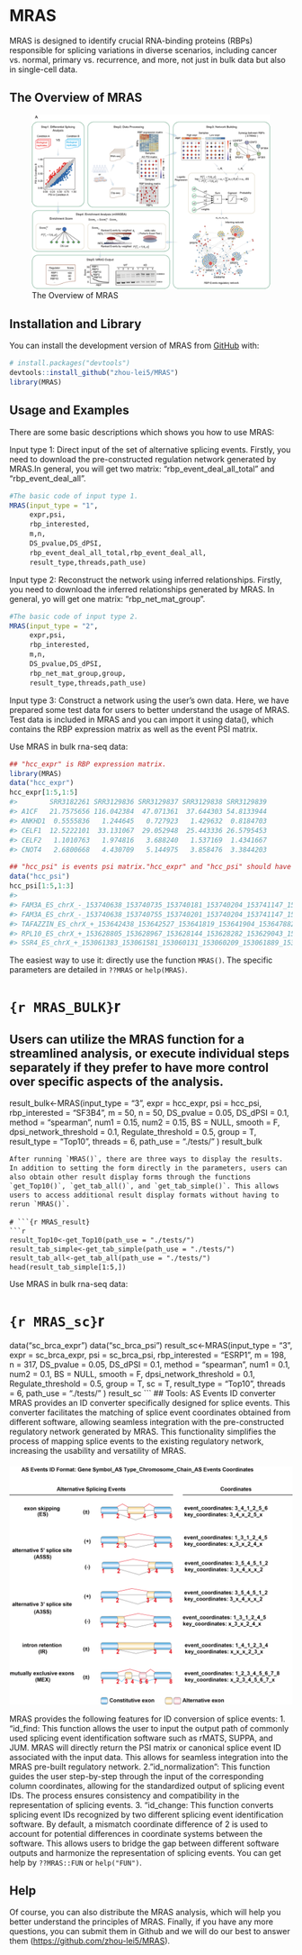 
<!-- README.md is generated from README.Rmd. Please edit that file -->

# MRAS

<!-- badges: start -->
<!-- badges: end -->

MRAS is designed to identify crucial RNA-binding proteins (RBPs)
responsible for splicing variations in diverse scenarios, including
cancer vs. normal, primary vs. recurrence, and more, not just in bulk
data but also in single-cell data.

## The Overview of MRAS

<figure>
<img src="png/Fig1_0707.png" data-margin="10px"
alt="The Overview of MRAS" />
<figcaption aria-hidden="true">The Overview of MRAS</figcaption>
</figure>

## Installation and Library

You can install the development version of MRAS from
[GitHub](https://github.com/) with:

``` r
# install.packages("devtools")
devtools::install_github("zhou-lei5/MRAS")
library(MRAS)
```

## Usage and Examples

There are some basic descriptions which shows you how to use MRAS:

Input type 1: Direct input of the set of alternative splicing events.
Firstly, you need to download the pre-constructed regulation network
generated by MRAS.In general, you will get two matrix:
“rbp_event_deal_all_total” and “rbp_event_deal_all”.

``` r
#The basic code of input type 1.
MRAS(input_type = "1",
     expr,psi,
     rbp_interested,
     m,n,
     DS_pvalue,DS_dPSI,
     rbp_event_deal_all_total,rbp_event_deal_all,
     result_type,threads,path_use)
```

Input type 2: Reconstruct the network using inferred relationships.
Firstly, you need to download the inferred relationships generated by
MRAS. In general, yo will get one matrix: “rbp_net_mat_group”.

``` r
#The basic code of input type 2.
MRAS(input_type = "2",
     expr,psi,
     rbp_interested,
     m,n,
     DS_pvalue,DS_dPSI,
     rbp_net_mat_group,group,
     result_type,threads,path_use)
```

Input type 3: Construct a network using the user’s own data. Here, we
have prepared some test data for users to better understand the usage of
MRAS. Test data is included in MRAS and you can import it using data(),
which contains the RBP expression matrix as well as the event PSI
matrix.

Use MRAS in bulk rna-seq data:

``` r
## "hcc_expr" is RBP expression matrix.
library(MRAS)
data("hcc_expr")
hcc_expr[1:5,1:5]
#>        SRR3182261 SRR3129836 SRR3129837 SRR3129838 SRR3129839
#> A1CF   21.7575656 116.042384  47.071361  37.644303 54.8133944
#> ANKHD1  0.5555836   1.244645   0.727923   1.429632  0.8184703
#> CELF1  12.5222101  33.131067  29.052948  25.443336 26.5795453
#> CELF2   1.1010763   1.974816   3.688240   1.537169  1.4341667
#> CNOT4   2.6800668   4.430709   5.144975   3.858476  3.3844203
```

``` r
## "hcc_psi" is events psi matrix."hcc_expr" and "hcc_psi" should have same column names.
data("hcc_psi")
hcc_psi[1:5,1:3]
#>                                                                                SRR3182261 SRR3129836 SRR3129837
#> FAM3A_ES_chrX_-_153740638_153740735_153740181_153740204_153741147_153741260         0.118      0.150      0.389
#> FAM3A_ES_chrX_-_153740638_153740755_153740201_153740204_153741147_153741260         0.084      0.072      0.202
#> TAFAZZIN_ES_chrX_+_153642438_153642527_153641819_153641904_153647882_153647962      0.310      0.330      0.447
#> RPL10_ES_chrX_+_153628805_153628967_153628144_153628282_153629043_153629152         0.994      0.997      0.992
#> SSR4_ES_chrX_+_153061383_153061581_153060131_153060209_153061889_153062007          0.049      0.013      0.010
```

The easiest way to use it: directly use the function `MRAS()`. The
specific parameters are detailed in `??MRAS` or `help(MRAS)`.

# `{r MRAS_BULK}`r

## Users can utilize the MRAS function for a streamlined analysis, or execute individual steps separately if they prefer to have more control over specific aspects of the analysis.

result_bulk\<-MRAS(input_type = “3”, expr = hcc_expr, psi = hcc_psi,
rbp_interested = “SF3B4”, m = 50, n = 50, DS_pvalue = 0.05, DS_dPSI =
0.1, method = “spearman”, num1 = 0.15, num2 = 0.15, BS = NULL, smooth =
F, dpsi_network_threshold = 0.1, Regulate_threshold = 0.5, group = T,
result_type = “Top10”, threads = 6, path_use = “./tests/” ) result_bulk



    After running `MRAS()`, there are three ways to display the results. In addition to setting the form directly in the parameters, users can also obtain other result display forms through the functions `get_Top10()`, `get_tab_all()`, and `get_tab_simple()`. This allows users to access additional result display formats without having to rerun `MRAS()`.

    # ```{r MRAS_result}
    ```r
    result_Top10<-get_Top10(path_use = "./tests/")
    result_tab_simple<-get_tab_simple(path_use = "./tests/")
    result_tab_all<-get_tab_all(path_use = "./tests/")
    head(result_tab_simple[1:5,])

Use MRAS in bulk rna-seq data:

# `{r MRAS_sc}`r

data(“sc_brca_expr”) data(“sc_brca_psi”) result_sc\<-MRAS(input_type =
“3”, expr = sc_brca_expr, psi = sc_brca_psi, rbp_interested = “ESRP1”, m
= 198, n = 317, DS_pvalue = 0.05, DS_dPSI = 0.1, method = “spearman”,
num1 = 0.1, num2 = 0.1, BS = NULL, smooth = F, dpsi_network_threshold =
0.1, Regulate_threshold = 0.5, group = T, sc = T, result_type = “Top10”,
threads = 6, path_use = “./tests/” ) result_sc \`\`\` \## Tools: AS
Events ID converter MRAS provides an ID converter specifically designed
for splice events. This converter facilitates the matching of splice
event coordinates obtained from different software, allowing seamless
integration with the pre-constructed regulatory network generated by
MRAS. This functionality simplifies the process of mapping splice events
to the existing regulatory network, increasing the usability and
versatility of MRAS. <span
style="display: block; margin-top: 20px; margin-bottom: 10px;">
<img src="png/ID_format.png" data-margin="10px"
alt="AS Events ID format" /> </span>

MRAS provides the following features for ID conversion of splice
events: 1. “id_find: This function allows the user to input the output
path of commonly used splicing event identification software such as
rMATS, SUPPA, and JUM. MRAS will directly return the PSI matrix or
canonical splice event ID associated with the input data. This allows
for seamless integration into the MRAS pre-built regulatory network.
2.”id_normalization”: This function guides the user step-by-step through
the input of the corresponding column coordinates, allowing for the
standardized output of splicing event IDs. The process ensures
consistency and compatibility in the representation of splicing events.
3. “id_change: This function converts splicing event IDs recognized by
two different splicing event identification software. By default, a
mismatch coordinate difference of 2 is used to account for potential
differences in coordinate systems between the software. This allows
users to bridge the gap between different software outputs and harmonize
the representation of splicing events. You can get help by `??MRAS::FUN`
or `help("FUN")`.

## Help

Of course, you can also distribute the MRAS analysis, which will help
you better understand the principles of MRAS. Finally, if you have any
more questions, you can submit them in Github and we will do our best to
answer them (<https://github.com/zhou-lei5/MRAS>).

